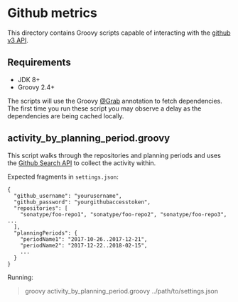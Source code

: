 # Github metrics

This directory contains Groovy scripts capable of interacting with the [github v3 API](https://developer.github.com/v3/).

## Requirements

* JDK 8+
* Groovy 2.4+

The scripts will use the Groovy [@Grab](http://docs.groovy-lang.org/latest/html/documentation/grape.html) annotation
to fetch dependencies. The first time you run these script you may observe a delay as the dependencies
are being cached locally.

## activity_by_planning_period.groovy

This script walks through the repositories and planning periods and uses the 
[Github Search API](https://developer.github.com/v3/search/) to collect the activity within. 

Expected fragments in `settings.json`:

```
{
  "github_username": "yourusername",
  "github_password": "yourgithubaccesstoken",
  "repositories": [
    "sonatype/foo-repo1", "sonatype/foo-repo2", "sonatype/foo-repo3", ...
  ],
  "planningPeriods": {
    "periodName1": "2017-10-26..2017-12-21",
    "periodName2": "2017-12-22..2018-02-15",
    ...
  }
}
```

Running:

> groovy activity_by_planning_period.groovy ../path/to/settings.json
